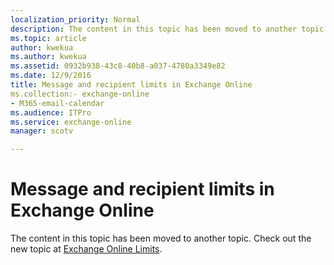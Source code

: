 ```yaml
---
localization_priority: Normal
description: The content in this topic has been moved to another topic. Check out the new topic at Exchange Online Limits.
ms.topic: article
author: kwekua
ms.author: kwekua
ms.assetid: 0932b938-43c8-40b8-a037-4780a3349e82
ms.date: 12/9/2016
title: Message and recipient limits in Exchange Online
ms.collection:- exchange-online
- M365-email-calendar
ms.audience: ITPro
ms.service: exchange-online
manager: scotv

---
```


# Message and recipient limits in Exchange Online

The content in this topic has been moved to another topic. Check out the new topic at [Exchange Online Limits](https://go.microsoft.com/fwlink/p/?LinkId=393431).




